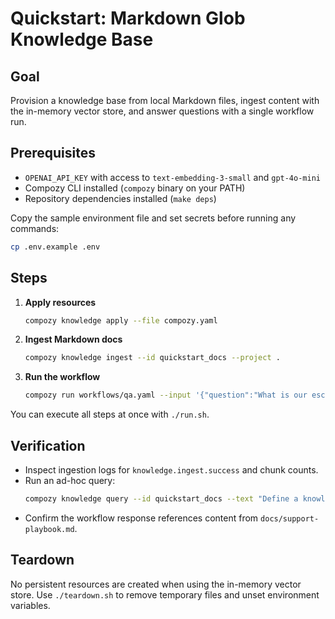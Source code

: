 # Quickstart: Markdown Glob Knowledge Base

## Goal

Provision a knowledge base from local Markdown files, ingest content with the in-memory vector store, and answer questions with a single workflow run.

## Prerequisites

- `OPENAI_API_KEY` with access to `text-embedding-3-small` and `gpt-4o-mini`
- Compozy CLI installed (`compozy` binary on your PATH)
- Repository dependencies installed (`make deps`)

Copy the sample environment file and set secrets before running any commands:

```bash
cp .env.example .env
```

## Steps

1. **Apply resources**
   ```bash
   compozy knowledge apply --file compozy.yaml
   ```
2. **Ingest Markdown docs**
   ```bash
   compozy knowledge ingest --id quickstart_docs --project .
   ```
3. **Run the workflow**
   ```bash
   compozy run workflows/qa.yaml --input '{"question":"What is our escalation policy?"}'
   ```

You can execute all steps at once with `./run.sh`.

## Verification

- Inspect ingestion logs for `knowledge.ingest.success` and chunk counts.
- Run an ad-hoc query:
  ```bash
  compozy knowledge query --id quickstart_docs --text "Define a knowledge base" --top_k 2 --output json
  ```
- Confirm the workflow response references content from `docs/support-playbook.md`.

## Teardown

No persistent resources are created when using the in-memory vector store. Use `./teardown.sh` to remove temporary files and unset environment variables.
